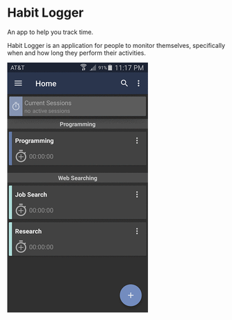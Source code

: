 # Habit Logger
An app to help you track time.

Habit Logger is an application for people to monitor themselves, specifically when and how long they perform their activities.
  
![Screen Capture](https://github.com/BrandonBahret/Habit_Logger/blob/master/Habit%20Logger.gif)
